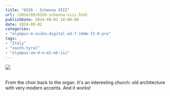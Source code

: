 ```yaml
---
title: "6526 - Schenna VIII"
url: /2024/09/6526-schenna-viii.html
publishDate: 2024-09-02 18:00:00
date: 2024-09-02
categories:
- "olympus-m-zuiko-digital-ed-7-14mm-f2-8-pro"
tags:
- "Italy"
- "south-tyrol"
- "olympus-om-d-e-m1-mk-iii"
---
```

<div class="container">
<div class="center"><a target="_blank" href="https://d25zfm9zpd7gm5.cloudfront.net/1200x1200/2020/20200906_152026-ORF-DxO_DeepPRIMEXD2_lr.jpg"><img class="webfeedsFeaturedVisual" src="https://d25zfm9zpd7gm5.cloudfront.net/0600x0600/2020/20200906_152026-ORF-DxO_DeepPRIMEXD2_lr.jpg" /></a></div>
</div>
<br />

From the choir back to the organ. It's an interesting
church: old architecture with very modern accents. And it
works!
